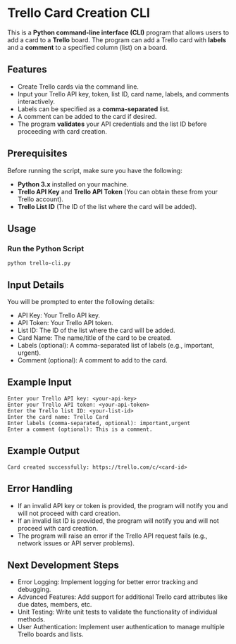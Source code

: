 
# Trello Card Creation CLI

This is a **Python command-line interface (CLI)** program that allows users to add a card to a **Trello** board. The program can add a Trello card with **labels** and a **comment** to a specified column (list) on a board.

## Features

- Create Trello cards via the command line.
- Input your Trello API key, token, list ID, card name, labels, and comments interactively.
- Labels can be specified as a **comma-separated** list.
- A comment can be added to the card if desired.
- The program **validates** your API credentials and the list ID before proceeding with card creation.

## Prerequisites

Before running the script, make sure you have the following:

- **Python 3.x** installed on your machine.
- **Trello API Key** and **Trello API Token** (You can obtain these from your Trello account).
- **Trello List ID** (The ID of the list where the card will be added).

## Usage

### Run the Python Script

```
python trello-cli.py
```
## Input Details
You will be prompted to enter the following details:

- API Key: Your Trello API key.
- API Token: Your Trello API token.
- List ID: The ID of the list where the card will be added.
- Card Name: The name/title of the card to be created.
- Labels (optional): A comma-separated list of labels (e.g., important, urgent).
- Comment (optional): A comment to add to the card.

## Example Input
```
Enter your Trello API key: <your-api-key>
Enter your Trello API token: <your-api-token>
Enter the Trello list ID: <your-list-id>
Enter the card name: Trello Card
Enter labels (comma-separated, optional): important,urgent
Enter a comment (optional): This is a comment.
```
## Example Output
```
Card created successfully: https://trello.com/c/<card-id>
```
## Error Handling
- If an invalid API key or token is provided, the program will notify you and will not proceed with card creation.
- If an invalid list ID is provided, the program will notify you and will not proceed with card creation.
- The program will raise an error if the Trello API request fails (e.g., network issues or API server problems).
## Next Development Steps
- Error Logging: Implement logging for better error tracking and debugging.
- Advanced Features: Add support for additional Trello card attributes like due dates, members, etc.
- Unit Testing: Write unit tests to validate the functionality of individual methods.
- User Authentication: Implement user authentication to manage multiple Trello boards and lists.
